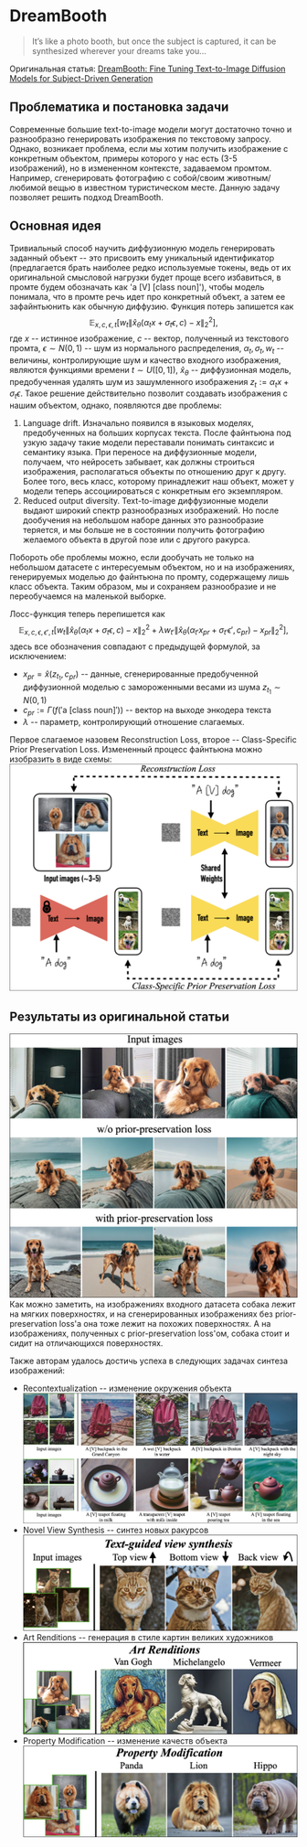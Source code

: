 # DreamBooth
>It’s like a photo booth, but once the subject is captured, it can be synthesized wherever your dreams take you…

Оригинальная статья: [DreamBooth: Fine Tuning Text-to-Image Diffusion Models for Subject-Driven Generation](https://arxiv.org/pdf/2208.12242.pdf)
## Проблематика и постановка задачи
Современные большие text-to-image модели могут достаточно точно и разнообразно генерировать изображения по текстовому запросу. Однако, возникает проблема, если мы хотим получить изображение с конкретным объектом, примеры которого у нас есть (3-5 изображений), но в измененном контексте, задаваемом промтом. Например, сгенерировать фотографию с собой/своим животным/любимой вещью в известном туристическом месте. Данную задачу позволяет решить подход DreamBooth.
## Основная идея
Тривиальный способ научить диффузионную модель генерировать заданный объект -- это присвоить ему уникальный идентификатор (предлагается брать наиболее редко используемые токены, ведь от их оригинальной смысловой нагрузки будет проще всего избавиться, в промте будем обозначать как 'a \[V\] \[class noun\]'), чтобы модель понимала, что в промте речь идет про конкретный объект, а затем ее зафайнтьюнить как обычную диффузию. Функция потерь запишется как
$$\mathbb{E}_{x, c, \epsilon, t} [w_t \|\hat{x}_\theta(\alpha_t x + \sigma_t \epsilon, c) - x\|_2^2],$$
где $x$ -- истинное изображение, $c$ -- вектор, полученный из текстового промта, $\epsilon \sim N(0, 1)$ -- шум из нормального распределения, $\alpha_t, \sigma_t, w_t$ -- величины, контролирующие шум и качество входного изображения, являются функциями времени $t \sim U([0, 1])$, $\hat{x}_\theta$ -- диффузионная модель, предобученная удалять шум из зашумленного изображения $z_t := \alpha_t x + \sigma_t \epsilon$.
Такое решение действительно позволит создавать изображения с нашим объектом, однако, появляются две проблемы:
1. Language drift. Изначально появился в языковых моделях, предобученных на больших корпусах текста. После файнтьюна под узкую задачу такие модели переставали понимать синтаксис и семантику языка. При переносе на диффузионные модели, получаем, что нейросеть забывает, как должны строиться изображения, располагаться объекты по отношению друг к другу. Более того, весь класс, которому принадлежит наш объект, может у модели теперь ассоциироваться с конкретным его экземпляром.
2. Reduced output diversity. Text-to-image диффузионные модели выдают широкий спектр разнообразных изображений. Но после дообучения на небольшом наборе данных это разнообразие теряется, и мы больше не в состоянии получить фотографию желаемого объекта в другой позе или с другого ракурса.

Побороть обе проблемы можно, если дообучать не только на небольшом датасете с интересуемым объектом, но и на изображениях, генерируемых моделью до файнтьюна по промту, содержащему лишь класс объекта. Таким образом, мы и сохраняем разнообразие и не переобучаемся на маленькой выборке.

Лосс-функция теперь перепишется как
$$\mathbb{E}_{x, c, \epsilon, \epsilon', t} [w_t \|\hat{x}_\theta(\alpha_t x + \sigma_t \epsilon, c) - x\|_2^2 + \lambda w_{t'} \|\hat{x}_\theta(\alpha_{t'} x_{pr} + \sigma_{t'} \epsilon', c_{pr}) - x_{pr}\|_2^2],$$
здесь все обозначения совпадают с предыдущей формулой, за исключением: 
* $x_{pr} = \hat{x}(z_{t_1}, c_{pr})$ -- данные, сгенерированные предобученной диффузионной моделью с замороженными весами из шума $z_{t_1} \sim N(0, 1)$
* $c_{pr} := \Gamma(f('\text{a [class noun]}'))$ -- вектор на выходе энкодера текста
* $\lambda$ -- параметр, контролирующий отношение слагаемых.

Первое слагаемое назовем Reconstruction Loss, второе -- Class-Specific Prior Preservation Loss. Измененный процесс файнтьюна можно изобразить в виде схемы:
![Fine-Tune scheme](images/fine-tune_scheme.png)
## Результаты из оригинальной статьи
![Prior-Preservation Loss comparison](images/prior-preservation_loss.png)
Как можно заметить, на изображениях входного датасета собака лежит на мягких поверхностях, и на сгенерированных изображениях без prior-preservation loss'а она тоже лежит на похожих поверхностях. А на изображениях, полученных с prior-preservation loss'ом, собака стоит и сидит на отличающихся поверхностях.

Также авторам удалось достичь успеха в следующих задачах синтеза изображений:
* Recontextualization -- изменение окружения объекта
  ![Recontextualization](images/recontextualization.png)
* Novel View Synthesis -- синтез новых ракурсов
  ![Novel View Synthesis](images/novel_view_synthesis.png)
* Art Renditions -- генерация в стиле картин великих художников
  ![Art Renditions](images/art_renditions.png)
* Property Modification -- изменение качеств объекта
  ![Property Modification](images/property_modification.png)